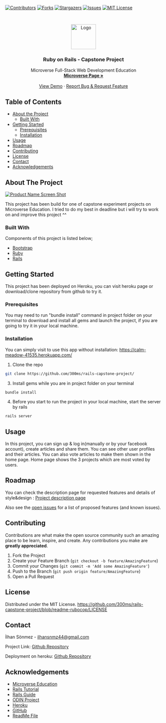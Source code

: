 [![Contributors][contributors-shield]][contributors-url]
[![Forks][forks-shield]][forks-url]
[![Stargazers][stars-shield]][stars-url]
[![Issues][issues-shield]][issues-url]
[![MIT License][license-shield]][license-url]


<!-- PROJECT LOGO -->
<br />
<p align="center">
    <img src="https://course_report_production.s3.amazonaws.com/rich/rich_files/rich_files/5726/s300/icon-white-on-murple-copy.png" alt="Logo" width="80" height="80">
  </a>

  <h3 align="center">Ruby on Rails - Capstone Project</h3>

  <p align="center">
    Microverse Full-Stack Web Development Education
    <br />
    <a href="https://microverse.org/"><strong> Microverse Page »</strong></a>
    <br />
    <br />
    <a href="https://calm-meadow-41535.herokuapp.com/">View Demo</a>
    ·
    <a href="https://github.com/300ms/rails-capstone-project/issues">Report Bug & Request Feature</a>
  </p>
</p>



<!-- TABLE OF CONTENTS -->
## Table of Contents

* [About the Project](#about-the-project)
  * [Built With](#built-with)
* [Getting Started](#getting-started)
  * [Prerequisites](#prerequisites)
  * [Installation](#installation)
* [Usage](#usage)
* [Roadmap](#roadmap)
* [Contributing](#contributing)
* [License](#license)
* [Contact](#contact)
* [Acknowledgements](#acknowledgements)



<!-- ABOUT THE PROJECT -->
## About The Project

[![Product Name Screen Shot][product-screenshot]](https://example.com)

This project has been build for one of capstone experiment projects on Microverse Education.
I tried to do my best in deadline but i will try to work on and improve this project ^^

### Built With
Components of this project is listed below;

* [Bootstrap](https://getbootstrap.com)
* [Ruby](https://www.ruby-lang.org/)
* [Rails](https://rubyonrails.org/)



<!-- GETTING STARTED -->
## Getting Started

This project has been deployed on Heroku, you can visit heroku page or download/clone
repository from github to try it.

### Prerequisites

You may need to run "bundle install" command in project folder on your terminal to
download and install all gems and launch the project, if you are going to
try it in your local machine.

### Installation

You can simply visit to use this app without installation: https://calm-meadow-41535.herokuapp.com/

1. Clone the repo
```sh
git clone https://github.com/300ms/rails-capstone-project/
```
3. Install gems while you are in project folder on your terminal
```sh
bundle install
```
4. Before you start to run the project in your local machine, start the server by rails
```sh
rails server
```


<!-- USAGE EXAMPLES -->
## Usage

In this project, you can sign up & log in(manually or by your facebook account),
 create articles and share them. You can see other user profiles and their articles. You can also vote articles to
make them shown in the home page. Home page shows the 3 projects which are
most voted by users.


<!-- ROADMAP -->
## Roadmap

You can check the description page for requested features and details of style&design :
<a href="https://www.notion.so/Lifestyle-articles-b82a5f10122b4cec924cd5d4a6cf7561">Project description page</a>

Also see the [open issues](https://github.com/300ms/rails-capstone-project/issues) for a list of proposed features (and known issues).



<!-- CONTRIBUTING -->
## Contributing

Contributions are what make the open source community such an amazing place to be learn, inspire, and create. Any contributions you make are **greatly appreciated**.

1. Fork the Project
2. Create your Feature Branch (`git checkout -b feature/AmazingFeature`)
3. Commit your Changes (`git commit -m 'Add some AmazingFeature'`)
4. Push to the Branch (`git push origin feature/AmazingFeature`)
5. Open a Pull Request



<!-- LICENSE -->
## License

Distributed under the MIT License.
https://github.com/300ms/rails-capstone-project/blob/readme-rubocop/LICENSE


<!-- CONTACT -->
## Contact

İlhan Sönmez - ilhansnmz44@gmail.com

Project Link: [Github Repository](https://github.com/300ms/rails-capstone-project/)

Deployment on heroku: [Github Repository](https://calm-meadow-41535.herokuapp.com/)

<!-- ACKNOWLEDGEMENTS -->
## Acknowledgements
* [Microverse Education](https://microverse.org)
* [Rails Tutorial](https://www.learnenough.com/ruby-on-rails-4th-edition-tutorial/)
* [Rails Guide](https://guides.rubyonrails.org/)
* [ODIN Project](https://www.theodinproject.com/)
* [Heroku](https://www.heroku.com/)
* [GitHub](https://github.com/)
* [ReadMe File](https://github.com/othneildrew)





<!-- MARKDOWN LINKS & IMAGES -->
<!-- https://www.markdownguide.org/basic-syntax/#reference-style-links -->
[contributors-shield]: https://img.shields.io/github/contributors-anon/300ms/rails-capstone-project?color=1
[contributors-url]: https://github.com/300ms/rails-capstone-project/graphs/contributors
[forks-shield]: https://img.shields.io/github/forks/300ms/rails-capstone-project
[forks-url]: https://github.com/300ms/rails-capstone-project/network/members
[stars-shield]: https://img.shields.io/github/stars/300ms/rails-capstone-project
[stars-url]: https://github.com/300ms/rails-capstone-project/stargazers
[issues-shield]: https://img.shields.io/github/issues/300ms/rails-capstone-project
[issues-url]: https://github.com/300ms/rails-capstone-project/issues
[license-shield]: https://img.shields.io/github/license/300ms/rails-capstone-project
[license-url]: https://github.com/300ms/rails-capstone-project/blob/readme-rubocop/LICENSE
[product-screenshot]: images/screenshot.png
